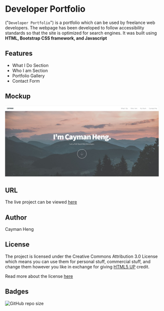 # Developer Portfolio
("`Developer Portfolio`") is a portfolio which can be used by freelance web developers. The webpage has been developed to follow accessibility standards so that the site is optimized for search engines. It was built using **HTML, Bootstrap CSS framework, and Javascript**

## Features 
 * What I Do Section
 * Who I am Section
 * Portfolio Gallery
 * Contact Form
 

## Mockup

<p align="center">
  <img alt="Screenshot of Developer Portfolio" src="https://github.com/caymanh/developer-portfolio/blob/main/images/mock-up.JPG">
</p>

## URL
The live project can be viewed [here](https://caymanh.github.io/developer-portfolio/)

## Author
Cayman Heng


## License
The project is licensed under the Creative Commons Attribution 3.0 License which means you can use them for personal stuff, commercial stuff, and change them however you like in exchange for giving [HTML5 UP](https://html5up.net/) credit.

Read more about the license [here](https://creativecommons.org/licenses/by/3.0/legalcode)

## Badges

![GitHub repo size](https://img.shields.io/github/repo-size/caymanh/developer-portfolio)

